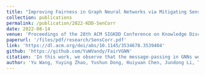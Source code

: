 ```yaml
---
title: "Improving Fairness in Graph Neural Networks via Mitigating Sensitive Attribute Leakage"
collection: publications
permalink: /publication/2022-KDD-SenCorr
date: 2022-08-14
venue: 'Proceedings of the 28th ACM SIGKDD Conference on Knowledge Discovery and Data Mining'
paperurl: '/files/pdf/research/SensCorr.pdf'
link: 'https://dl.acm.org/doi/abs/10.1145/3534678.3539404'
github: 'https://github.com/YuWVandy/FairVGNN'
citation: 'In this work, we observe that the message-passing in GNNs would enhance the sensitive correlation and cause the sensitive leakage. Correspondingly, we propose to adaptively mask feature channels to enhance Fairness of GNNs.'
author: 'Yu Wang, Yuying Zhao, Yushun Dong, Huiyuan Chen, Jundong Li, Tyler Derr'
---
```

